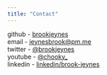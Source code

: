 ```yaml
---
title: "Contact"
---
```


github - [brookjeynes](https://github.com/brookjeynes)  
email - [jeynesbrook@pm.me](mailto:jeynesbrook@pm.me)  
twitter - [@brookjeynes](https://twitter.com/brookjeynes)  
youtube - [@chooky_](https://www.youtube.com/@chooky_)  
linkedin - [linkedin/brook-jeynes](https://www.linkedin.com/in/brook-jeynes)  
